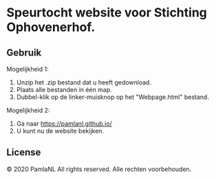 # Speurtocht website voor Stichting Ophovenerhof.

## Gebruik
Mogelijkheid 1:
1. Unzip het .zip bestand dat u heeft gedownload.
2. Plaats alle bestanden in één map.
3. Dubbel-klik op de linker-muisknop op het "Webpage.html" bestand.

Mogelijkheid 2:
1. Ga naar https://pamlanl.github.io/
2. U kunt nu de website bekijken.

## License

© 2020 PamlaNL
All rights reserved.
Alle rechten voorbehouden.
